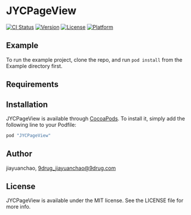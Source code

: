 # JYCPageView

[![CI Status](http://img.shields.io/travis/jiayuanchao/JYCPageView.svg?style=flat)](https://travis-ci.org/jiayuanchao/JYCPageView)
[![Version](https://img.shields.io/cocoapods/v/JYCPageView.svg?style=flat)](http://cocoapods.org/pods/JYCPageView)
[![License](https://img.shields.io/cocoapods/l/JYCPageView.svg?style=flat)](http://cocoapods.org/pods/JYCPageView)
[![Platform](https://img.shields.io/cocoapods/p/JYCPageView.svg?style=flat)](http://cocoapods.org/pods/JYCPageView)

## Example

To run the example project, clone the repo, and run `pod install` from the Example directory first.

## Requirements

## Installation

JYCPageView is available through [CocoaPods](http://cocoapods.org). To install
it, simply add the following line to your Podfile:

```ruby
pod "JYCPageView"
```

## Author

jiayuanchao, 9drug_jiayuanchao@9drug.com

## License

JYCPageView is available under the MIT license. See the LICENSE file for more info.
